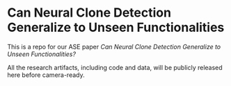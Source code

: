 # Can Neural Clone Detection Generalize to Unseen Functionalities

This is a repo for our ASE paper *Can Neural Clone Detection Generalize to Unseen Functionalities?*

All the research artifacts, including code and data, will be publicly released here before camera-ready.
